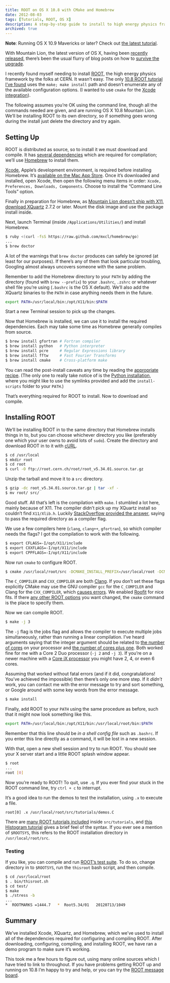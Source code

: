 ```yaml
---
title: ROOT on OS X 10.8 with CMake and Homebrew
date: 2012-08-03
tags: [Tutorials, ROOT, OS X]
description: A step-by-step guide to install to high energy physics framework ROOT on OS X 10.8 with CMake and Homebrew.
archived: true
---
```


**Note**: Running OS X 10.9 Mavericks or later? Check out [the latest tutorial](/2016/02/root-on-os-x-el-capitan/).

With Mountain Lion, the latest version of OS X, having been [recently released](http://www.theverge.com/2012/7/25/3186764/apple-os-x-10-8-mountain-lion-released), there’s been the usual flurry of blog posts on how to [survive the upgrade](http://robots.thoughtbot.com/post/27985816073/the-hitchhikers-guide-to-riding-a-mountain-lion).

I recently found myself needing to install [ROOT](http://root.cern.ch/), the high energy physics framework by the folks at CERN. It wasn’t easy. The only [10.8 ROOT tutorial I’ve found](http://blog.philippklaus.de/2012/06/installing-root-cern-on-mac-os-x-10-8-mountain-lion/) uses the `make; make install` path and doesn’t enumerate any of the available configuration options. (I wanted to use `cmake` for the [Xcode integration](http://root.cern.ch/drupal/content/building-root-cmake)).

The following assumes you’re OK using the command line, though all the commands needed are given, and are running OS X 10.8 Mountain Lion. We’ll be installing ROOT to its own directory, so if something goes wrong during the install just delete the directory and try again.

## Setting Up

ROOT is distributed as source, so to install it we must download and compile. It has [several dependencies](http://root.cern.ch/drupal/content/build-prerequisites) which are required for compilation; we’ll use [Homebrew](http://mxcl.github.com/homebrew/) to install them.

[Xcode](https://developer.apple.com/xcode/), Apple’s development environment, is required before installing Homebrew. It’s [available on the Mac App Store](http://itunes.apple.com/us/app/xcode/id497799835?ls=1&mt=12). Once it’s downloaded and installed, open Xcode, then open the following menu items in order: `Xcode, Preferences, Downloads, Components`. Choose to install the “Command Line Tools” option.

Finally in preparation for Homebrew, as [Mountain Lion doesn’t ship with X11](http://support.apple.com/kb/HT5293), [download XQuartz](http://xquartz.macosforge.org/landing/) 2.7.2 or later. Mount the disk image and use the package install inside.

Next, launch Terminal (inside `/Applications/Utilities/`) and install Homebrew.

```bash
$ ruby <(curl -fsS https://raw.github.com/mxcl/homebrew/go)
...
$ brew doctor
```

A lot of the warnings that `brew doctor` produces can safely be ignored (at least for our purposes). If there’s any of them that look particular troubling, Googling almost always uncovers someone with the same problem.

Remember to add the Homebrew directory to your `PATH` by adding the directory (found with `brew --prefix`) to your `.bashrc`, `.zshrc` or whatever shell file you’re using (`.bashrc` is the OS X default). We’ll also add the XQuartz binaries to the `PATH` in case anything needs them in the future.

```bash
export PATH=/usr/local/bin:/opt/X11/bin:$PATH
```

Start a new Terminal session to pick up the changes.

Now that Homebrew is installed, we can use it to install the required dependencies. Each may take some time as Homebrew generally compiles from source.

```bash
$ brew install gfortran # Fortran compiler
$ brew install python   # Python interpreter
$ brew install pcre     # Regular Expressions library
$ brew install fftw     # Fast Fourier Transforms
$ brew install cmake    # Cross-platform make
```

You can read the post-install caveats any time by reading the [appropriate recipe](https://github.com/mxcl/homebrew/tree/master/Library/Formula). (The only one to really take notice of is the [Python installation](https://github.com/mxcl/homebrew/blob/master/Library/Formula/python.rb), where you might like to use the symlinks provided and add the `install-scripts` folder to your `PATH`.)

That’s everything required for ROOT to install. Now to download and compile.

## Installing ROOT

We’ll be installing ROOT in to the same directory that Homebrew installs things in to, but you can choose whichever directory you like (preferably one which your user owns to avoid lots of `sudo`). Create the directory and download ROOT in to it with [cURL](http://curl.haxx.se/docs/manpage.html).

```bash
$ cd /usr/local
$ mkdir root
$ cd root
$ curl -O ftp://root.cern.ch/root/root_v5.34.01.source.tar.gz
```

Unzip the tarball and move it to a `src` directory.

```bash
$ gzip -dc root_v5.34.01.source.tar.gz | tar -xf -
$ mv root/ src/
```

Good stuff. All that’s left is the compilation with `make`. I stumbled a lot here, mainly because of X11. The compiler didn’t pick up my XQuartz install so couldn’t find `X11/Xlib.h`. Luckily [StackOverflow provided the answer](http://stackoverflow.com/questions/11465258/xlib-h-not-found-when-building-graphviz-on-mountain-lion), saying to pass the required directory as a compiler flag.

We use a few compilers here (`clang`, `clang++`, `gfortran`), so which compiler needs the flags? I got the compilation to work with the following.

```bash
$ export CFLAGS=-I/opt/X11/include
$ export CXXFLAGS=-I/opt/X11/include
$ export CPPFLAGS=-I/opt/X11/include
```

Now run `cmake` to configure ROOT.

```bash
$ cmake /usr/local/root/src -DCMAKE_INSTALL_PREFIX=/usr/local/root -DCMAKE_C_COMPILER=clang -DCMAKE_CXX_COMPILER=clang++ -Droofit=ON
```

The `C_COMPILER` and `CXX_COMPILER` are both [Clang](http://en.wikipedia.org/wiki/Clang). If you don’t set these flags explicitly CMake may use the GNU compiler `gcc` for the `C_COMPILER` and Clang for the `CXX_COMPILER`, which [causes errors](https://savannah.cern.ch/bugs/?96160). We enabled [Roofit](http://roofit.sourceforge.net) for nice fits. If there [any other ROOT options](http://root.cern.ch/drupal/content/building-root-cmake#options) you want changed, the `cmake` command is the place to specify them.

Now we can compile ROOT.

```bash
$ make -j 3
```

The `-j` flag is the jobs flag and allows the compiler to execute multiple jobs simultaneously, rather than running a linear compilation. I’ve heard arguments saying that the integer argument should be related to [the number of cores](http://root.cern.ch/drupal/content/building-root-cmake#options) on your processor and [the number of cores plus one](http://www.timocharis.com/help/jn.html). Both worked fine for me with a Core 2 Duo processor (`-j 2` and `-j 3`). If you’re on a newer machine with a [Core iX processor](http://en.wikipedia.org/wiki/Intel_Core#Sandy_Bridge_microarchitecture_based) you might have 2, 4, or even 6 cores.

Assuming that worked without fatal errors (and if it did, congratulations! You’ve achieved the impossible) then there’s only one more step. If it *didn’t* work, you can contact me with the error message to try and sort something, or Google around with some key words from the error message.

```bash
$ make install
```

Finally, add ROOT to your `PATH` using the same procedure as before, such that it might now look something like this.

```bash
export PATH=/usr/local/bin:/opt/X11/bin:/usr/local/root/bin:$PATH
```

Remember that this line should be *in a shell config file* such as `.bashrc`. If you enter this line directly as a command, it will be lost in a new session.

With that, open a new shell session and try to run ROOT. You should see your X server start and a little ROOT splash window appear.

```bash
$ root
...
root [0]
```

Now you’re ready to ROOT! To quit, use `.q`. If you ever find your stuck in the ROOT command line, try `ctrl + c` to interrupt.

It’s a good idea to run the demos to test the installation, using `.x` to execute a file.

```
root[0] .x /usr/local/root/src/tutorials/demos.C
```

There are [many ROOT tutorials included](http://root.cern.ch/root/html/tutorials/) inside `src/tutorials`, and [this Histogram tutorial](http://www.slac.stanford.edu/BFROOT/www/doc/workbook/root1/root1.html) gives a brief feel of the syntax. If you ever see a mention of `$ROOTSYS`, this refers to the ROOT installation directory in `/usr/local/root/src`.

### Testing

If you like, you can compile and run [ROOT’s test suite](http://root.cern.ch/drupal/content/benchmarking). To do so, change directory in to `$ROOTSYS`, run the `thisroot` bash script, and then compile.

```bash
$ cd /usr/local/root
$ . bin/thisroot.sh
$ cd test/
$ make
$ ./stress -b
...
*  ROOTMARKS =1444.7   *  Root5.34/01   20120713/1049
```

## Summary

We’ve installed Xcode, XQuartz, and Homebrew, which we’ve used to install all of the dependencies required for configuring and compiling ROOT. After downloading, configuring, compiling, and installing ROOT, we have ran a demo program to make sure it’s working.

This took me a few hours to figure out, using many online sources which I have tried to link to throughout. If you have problems getting ROOT up and running on 10.8 I’m happy to try and help, or you can try the [ROOT message board](http://root.cern.ch/phpBB3/index.php).
